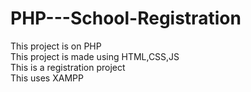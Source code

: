 # PHP---School-Registration
This project is on PHP<br>
This project is made using HTML,CSS,JS<br>
This is a registration project<br>
This uses XAMPP
